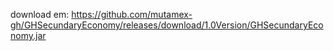 download em: https://github.com/mutamex-gh/GHSecundaryEconomy/releases/download/1.0Version/GHSecundaryEconomy.jar
